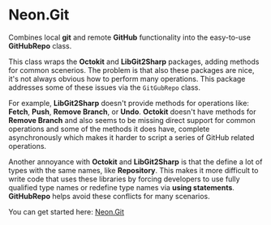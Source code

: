 ﻿Neon.Git
========

Combines local **git** and remote **GitHub** functionality into the easy-to-use **GitHubRepo** class.

This class wraps the **Octokit** and **LibGit2Sharp** packages, adding methods for common scenerios.
The problem is that also these packages are nice, it's not always obvious how to perform many
operations.  This package addresses some of these issues via the `GitGubRepo` class.

For example, **LibGit2Sharp** doesn't provide methods for operations like: **Fetch**, **Push**,
**Remove Branch**, or **Undo**.  **Octokit** doesn't have methods for **Remove Branch**
and also seems to be missing direct support for common operations and some of the 
methods it does have, complete asynchronously which makes it harder to script a series of
GitHub related operations.

Another annoyance with **Octokit** and **LibGit2Sharp** is that the define a lot of types with
the same names, like **Repository**.  This makes it more difficult to write code that uses
these libraries by forcing developers to use fully qualified type names or redefine type names 
via **using statements**.  **GitHubRepo** helps avoid these conflicts for many scenarios.

You can get started here: [Neon.Git](https://sdk.neonforge.com/N_Neon_Git.htm)
